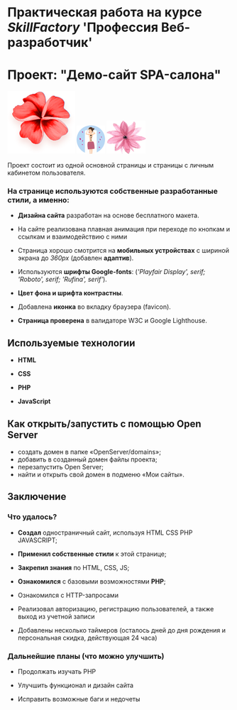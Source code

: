 # Практическая работа на курсе *SkillFactory* **'Профессия Веб-разработчик'**

# Проект: "Демо-сайт SPA-салона"

![logo](./img/flower_1.png) ![logo](./img/spa.ico) ![logo](./img/flower_2.png)

Проект состоит из одной основной страницы и страницы с личным кабинетом пользователя.

### На странице используются собственные разработанные стили, а именно:

* **Дизайна сайта** разработан на основе бесплатного макета.

* На сайте реализована плавная анимация при переходе по кнопкам и ссылкам и взаимодействию с ними

* Страница хорошо смотрится на **мобильных устройствах** с шириной экрана до *360px* (добавлен **адаптив**).

* Используются **шрифты Google-fonts**: (*'Playfair Display', serif; 'Roboto', serif; 'Rufina', serif'*).

* **Цвет фона и шрифта контрастны**.

* Добавлена **иконка** во вкладку браузера (favicon).

* **Страница проверена** в валидаторе W3C и Google Lighthouse.

## Используемые технологии

* **HTML**

* **CSS**

* **PHP**

* **JavaScript**

## Как открыть/запустить с помощью Open Server

- создать домен в папке «OpenServer/domains»;
- добавить в созданный домен файлы проекта;
- перезапустить Open Server;
- найти и открыть свой домен в подменю «Мои сайты».

## Заключение

### Что удалось?

* **Создал** одностраничный сайт, используя HTML CSS PHP JAVASCRIPT; 

* **Применил собственные стили** к этой странице;

* **Закрепил знания** по HTML, CSS, JS; 

* **Ознакомился** с базовыми возможностями **PHP**;

* Ознакомился с HTTP-запросами

* Реализовал авторизацию, регистрацию пользователей, а также выход из учетной записи

* Добавлены несколько таймеров (осталось дней до дня рождения и персональная скидка, действующая 24 часа)

### Дальнейшие планы (что можно улучшить)

* Продолжать изучать PHP

* Улучшить функционал и дизайн сайта

* Исправить возможные баги и недочеты